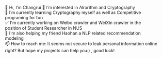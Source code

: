 👋 Hi, I’m Changrui
👀 I’m interested in Alrorithm and Cryptography  
🌱 I’m currently learning Cryptography myself as well as Competitive programing for fun  
✅ I'm currently working on Weibo crawler and WeiXin crawler in the position of Student Researcher in NUS  
👬 I'm also helping my friend Haohan  a NLP related recommendation modeling  
📫 How to reach me: It seems not secure to leak personal information online right? But hope my projects can help you:) , good luck!  
